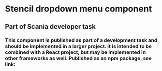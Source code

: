 # Stencil dropdown menu component

## Part of Scania developer task

### This component is published as part of a development task and should be implemented in a larger project. It is intended to be combined with a React project, but may be implemented in other frameworks as well. Published as an npm package, see link:
